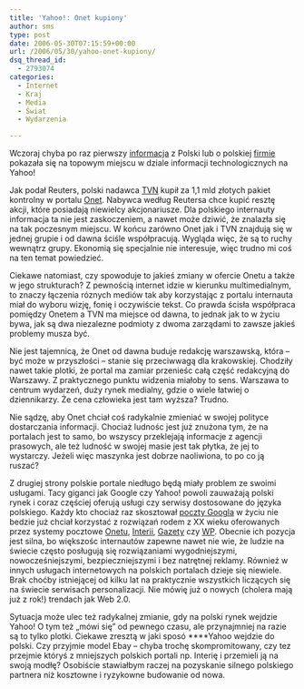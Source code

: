 ```yaml
---
title: 'Yahoo!: Onet kupiony'
author: sms
type: post
date: 2006-05-30T07:15:59+00:00
url: /2006/05/30/yahoo-onet-kupiony/
dsq_thread_id:
  - 2793074
categories:
  - Internet
  - Kraj
  - Media
  - Świat
  - Wydarzenia

---
```

Wczoraj chyba po raz pierwszy <a target="_blank" href="http://news.yahoo.com/s/nm/20060529/wr_nm/media_poland_tvn_dc;_ylt=AoYulGbKNv92a8C78jURGSEjtBAF;_ylu=X3oDMTA5aHJvMDdwBHNlYwN5bmNhdA--">informacja</a> z Polski lub o polskiej <a target="_blank" href="http://www.onet.pl">firmie</a> pokazała się na topowym miejscu w dziale informacji technologicznych na Yahoo! <!--more-->


  
Jak podał Reuters, polski nadawca <a target="_blank" href="http://www.iti.pl/_nf/tvn.htm">TVN</a> kupił za 1,1 mld złotych pakiet kontrolny w portalu <a target="_blank" href="http://www.onet.pl">Onet</a>. Nabywca według Reutersa chce kupić resztę akcji, które posiadają niewielcy akcjonariusze. Dla polskiego internauty informacja ta nie jest zaskoczeniem, a nawet może dziwić, że znalazła się na tak poczesnym miejscu. W końcu zarówno Onet jak i TVN znajdują się w jednej grupie i od dawna ściśle współpracują. Wygląda więc, że są to ruchy wewnątrz grupy. Ekonomią się specjalnie nie interesuje, więc trudno mi coś na ten temat powiedzieć.
  
Ciekawe natomiast, czy spowoduje to jakieś zmiany w ofercie Onetu a także w jego strukturach? Z pewnością internet idzie w kierunku multimedialnym, to znaczy łączenia róznych mediów tak aby korzystając z portalu internauta miał do wyboru wizję, fonię i oczywiście tekst. Co prawda ścisła współpraca pomiędzy Onetem a TVN ma miejsce od dawna, to jednak jak to w życiu bywa, jak są dwa niezalezne podmioty z dwoma zarządami to zawsze jakieś problemy musza być.

Nie jest tajemnicą, że Onet od dawna buduje redakcję warszawską, która &#8211; być może w przyszłości &#8211; stanie się przeciwwagą dla krakowskiej. Chodziły nawet takie plotki, że portal ma zamiar przenieśc całą część redakcyjną do Warszawy. Z praktycznego punktu widzenia miałoby to sens. Warszawa to centrum wydarzeń, duży rynek medialny, gdzie o wiele łatwiej o dziennikarzy. Że cena człowieka jest tam wyższa? Trudno.

Nie sądzę, aby Onet chciał coś radykalnie zmieniać w swojej polityce dostarczania informacji. Chociaż ludnośc jest już znużona tym, że na portalach jest to samo, bo wszyscy przeklejają informacje z agencji prasowych, ale też ludność w swojej masie jest tak płytka, że jej to wystarczy. Jeżeli więc maszynka jest dobrze naoliwiona, to po co ją ruszać?

Z drugiej strony polskie portale niedługo będą miały problem ze swoimi usługami. Tacy giganci jak Google czy Yahoo! powoli zauważają polski rynek i coraz częściej oferują usługi czy serwisy dostosowane do języka polskiego. Każdy kto chociaż raz skosztował <a target="_blank" href="http://www.gmail.com">poczty Googla</a> w życiu nie bedzie już chciał korzystać z rozwiązań rodem z XX wieku oferowanych przez systemy pocztowe <a target="_blank" href="http://poczta.onet.pl">Onetu</a>, <a target="_blank" href="http://poczta.interia.pl">Interii</a>, <a target="_blank" href="http://poczta.gazeta.pl">Gazety</a> czy <a target="_blank" href="http://poczta.wp.pl">WP</a>. Obecnie ich pozycja jest silna, bo większośc internautów zapewne nawet nie wie, że ludzie na świecie często posługują się rozwiązaniami wygodniejszymi, nowocześniejszymi, bezpieczniejszymi i bez natrętnej reklamy. Również w innych usługach internetowych na polskich portalach dzieje się niewiele. Brak choćby istniejącej od kilku lat na praktycznie wszystkich liczących się na świecie serwisach personalizacji. Nie mówię już o nowych (cholera mają już z rok!) trendach jak Web 2.0.
  
Sytuacja może ulec też radykalnej zmianie, gdy na polski rynek wejdzie Yahoo! O tym też &#8222;mówi się&#8221; od pewnego czasu, ale przynajmniej na razie są to tylko plotki. Ciekawe zresztą w jaki sposó ****Yahoo wejdzie do polski. Czy przyjmie model Ebay &#8211; chyba trochę skompromitowany, czy tez przejmie któryś z mniejszych polskich portali np. Interię i przemieli ją na swoją modłę? Osobiście stawiałbym raczej na pozyskanie silnego polskiego partnera niż kosztowne i ryzykowne budowanie od nowa.
